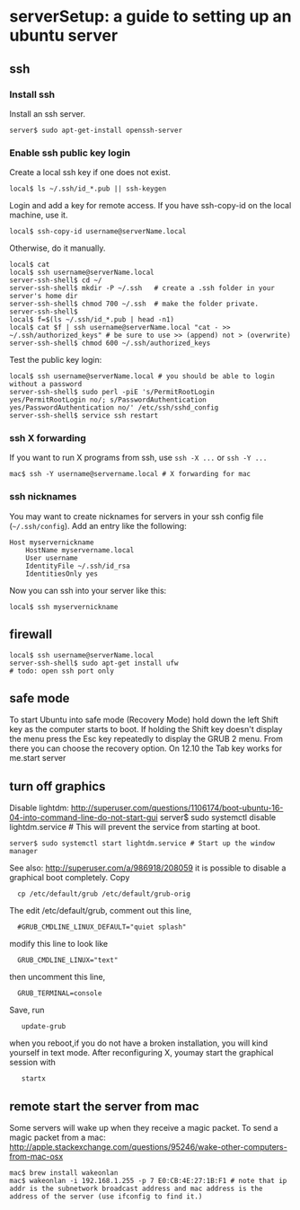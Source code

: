 # serverSetup: a guide to setting up an ubuntu server

## ssh

### Install ssh
Install an ssh server. 

    server$ sudo apt-get-install openssh-server

### Enable ssh public key login

Create a local ssh key if one does not exist.

    local$ ls ~/.ssh/id_*.pub || ssh-keygen

Login and add a key for remote access. 
If you have ssh-copy-id on the local machine, use it. 

    local$ ssh-copy-id username@serverName.local

Otherwise, do it manually.

    local$ cat 
    local$ ssh username@serverName.local
    server-ssh-shell$ cd ~/
    server-ssh-shell$ mkdir -P ~/.ssh   # create a .ssh folder in your server's home dir
    server-ssh-shell$ chmod 700 ~/.ssh  # make the folder private.
    server-ssh-shell$ 
    local$ f=$(ls ~/.ssh/id_*.pub | head -n1)
    local$ cat $f | ssh username@serverName.local "cat - >> ~/.ssh/authorized_keys" # be sure to use >> (append) not > (overwrite)
    server-ssh-shell$ chmod 600 ~/.ssh/authorized_keys
    
Test the public key login:

    local$ ssh username@serverName.local # you should be able to login without a password
    server-ssh-shell$ sudo perl -piE 's/PermitRootLogin yes/PermitRootLogin no/; s/PasswordAuthentication yes/PasswordAuthentication no/' /etc/ssh/sshd_config
    server-ssh-shell$ service ssh restart

### ssh X forwarding
If you want to run X programs from ssh, use `ssh -X ...` or `ssh -Y ...`

    mac$ ssh -Y username@servername.local # X forwarding for mac

### ssh nicknames
You may want to create nicknames for servers in your ssh config file (`~/.ssh/config`).
Add an entry like the following:

    Host myservernickname
        HostName myservername.local
        User username
        IdentityFile ~/.ssh/id_rsa
        IdentitiesOnly yes

Now you can ssh into your server like this:

    local$ ssh myservernickname

## firewall

    local$ ssh username@serverName.local
    server-ssh-shell$ sudo apt-get install ufw
    # todo: open ssh port only

## safe mode

To start Ubuntu into safe mode (Recovery Mode) hold down the left Shift key as the computer starts to boot. If holding the Shift key doesn't display the menu press the Esc key repeatedly to display the GRUB 2 menu. From there you can choose the recovery option. On 12.10 the Tab key works for me.start server 

## turn off graphics

Disable lightdm: http://superuser.com/questions/1106174/boot-ubuntu-16-04-into-command-line-do-not-start-gui
    server$ sudo systemctl disable lightdm.service # This will prevent the service from starting at boot.
    
    server$ sudo systemctl start lightdm.service # Start up the window manager

See also: http://superuser.com/a/986918/208059
it is possible to disable a graphical boot completely. Copy

      cp /etc/default/grub /etc/default/grub-orig
The edit /etc/default/grub, comment out this line,

      #GRUB_CMDLINE_LINUX_DEFAULT="quiet splash"
modify this line to look like

      GRUB_CMDLINE_LINUX="text"
then uncomment this line,

      GRUB_TERMINAL=console
Save, run

       update-grub
when you reboot,if you do not have a broken installation, you will kind yourself in text mode. After reconfiguring X, youmay start the graphical session with

       startx


## remote start the server from mac

Some servers will wake up when they receive a magic packet. To send a magic packet from a mac: http://apple.stackexchange.com/questions/95246/wake-other-computers-from-mac-osx

    mac$ brew install wakeonlan
    mac$ wakeonlan -i 192.168.1.255 -p 7 E0:CB:4E:27:1B:F1 # note that ip addr is the subnetwork broadcast address and mac address is the address of the server (use ifconfig to find it.)
    

